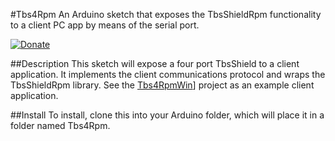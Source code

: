 #Tbs4Rpm
An Arduino sketch that exposes the TbsShieldRpm functionality to a client PC app by means of the serial port.

[![Donate](http://img.shields.io/paypal/donate.png?color=yellow)](https://www.paypal.com/cgi-bin/webscr?cmd=_s-xclick&hosted_button_id=6AA97KE54UJR4)

##Description
This sketch will expose a four port TbsShield to a client application.  It implements the client communications protocol and wraps the TbsShieldRpm library.
See the [Tbs4RpmWin](https://github.com/deHarro/Tbs4Rpmwin)] project as an example client application.

##Install
To install, clone this into your Arduino folder, which will place it in a folder named Tbs4Rpm.
